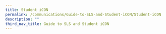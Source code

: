```yaml
---
title: Student iCON
permalink: /communications/Guide-to-SLS-and-Student-iCON/Student-iCON
description: ""
third_nav_title: Guide to SLS and Student iCON
---
```

